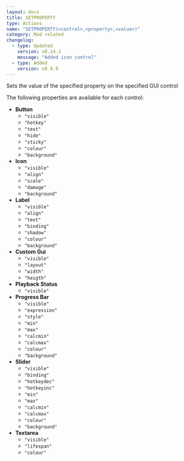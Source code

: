 ```yaml
---
layout: docs
title: SETPROPERTY
type: Actions
name: "SETPROPERTY(<control>,<property>,<value>)"
category: Mod related
changelog:
  - type: Updated
    version: v0.14.1
    message: "Added icon control"
  - type: Added
    version: v0.9.9
---
```

Sets the value of the specified property on the specified GUI control

The following properties are available for each control:

 * __Button__
    * `"visible"`
    * `"hotkey"`
    * `"text"`
    * `"hide"`
    * `"sticky"`
    * `"colour"`
    * `"background"`
 * __Icon__
    * `"visible"`
    * `"align"`
    * `"scale"`
    * `"damage"`
    * `"background"`
 * __Label__
    * `"visible"`
    * `"align"`
    * `"text"`
    * `"binding"`
    * `"shadow"`
    * `"colour"`
    * `"background"`
 * __Custom Gui__
    * `"visible"`
    * `"layout"`
    * `"width"`
    * `"heigth"`
 * __Playback Status__
    * `"visible"`
 * __Progress Bar__
    * `"visible"`
    * `"expression"`
    * `"style"`
    * `"min"`
    * `"max"`
    * `"calcmin"`
    * `"calcmax"`
    * `"colour"`
    * `"background"`
 * __Slider__
    * `"visible"`
    * `"binding"`
    * `"hotkeydec"`
    * `"hotkeyinc"`
    * `"min"`
    * `"max"`
    * `"calcmin"`
    * `"calcmax"`
    * `"colour"`
    * `"background"`
 * __Textarea__
    * `"visible"`
    * `"lifespan"`
    * `"colour"`
